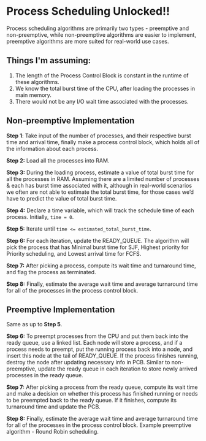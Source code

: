 # Process Scheduling Unlocked!!

Process scheduling algorithms are primarily two types - preemptive and non-preemptive, while non-preemptive algorithms are easier to implement, preemptive algorithms are more suited for real-world use cases.

## Things I'm assuming:
1. The length of the Process Control Block is constant in the runtime of these algorithms.
2. We know the total burst time of the CPU, after loading the processes in main memory.
3. There would not be any I/O wait time associated with the processes.

## Non-preemptive Implementation
**Step 1**: Take input of the number of processes, and their respective burst time and arrival time, finally make a process control block, which holds all of the information about each process.

**Step 2:** Load all the processes into RAM.

**Step 3:** During the loading process, estimate a value of total burst time for all the processes in RAM. Assuming there are a limited number of processes & each has burst time associated with it, although in real-world scenarios we often are not able to estimate the total burst time, for those cases we’d have to predict the value of total burst time.

**Step 4:** Declare a time variable, which will track the schedule time of each process. Initially, `time = 0`.

**Step 5:** Iterate until `time <= estimated_total_burst_time`.

**Step 6:** For each iteration, update the READY_QUEUE. The algorithm will pick the process that has Minimal burst time for SJF, Highest priority for Priority scheduling, and Lowest arrival time for FCFS.

**Step 7:** After picking a process, compute its wait time and turnaround time, and flag the process as terminated.

**Step 8:** Finally, estimate the average wait time and average turnaround time for all of the processes in the process control block.

## Preemptive Implementation
Same as up to **Step 5**.

**Step 6:** To preempt processes from the CPU and put them back into the ready queue, use a linked list. Each node will store a process, and if a process needs to preempt, put the running process back into a node, and insert this node at the tail of READY_QUEUE. If the process finishes running, destroy the node after updating necessary info in PCB. Similar to non-preemptive, update the ready queue in each iteration to store newly arrived processes in the ready queue.

**Step 7:** After picking a process from the ready queue, compute its wait time and make a decision on whether this process has finished running or needs to be preempted back to the ready queue. If it finishes, compute its turnaround time and update the PCB.

**Step 8:** Finally, estimate the average wait time and average turnaround time for all of the processes in the process control block.
Example preemptive algorithm - Round Robin scheduling.
